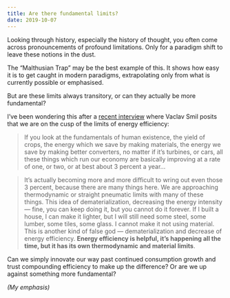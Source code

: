 ```yaml
---
title: Are there fundamental limits?
date: 2019-10-07
---
```


<!--kg-card-begin: html--><p>Looking through history, especially the history of thought, you often come across pronouncements of profound limitations. Only for a paradigm shift to leave these notions in the dust.</p>
<p>The “Malthusian Trap” may be the best example of this. It shows how easy it is to get caught in modern paradigms, extrapolating only from what is currently possible or emphasised.</p>
<p>But are these limits always transitory, or can they actually be more fundamental?</p>
<p>I’ve been wondering this after a <a href="http://nymag.com/intelligencer/2019/09/vaclav-smil-on-the-need-to-abandon-growth.html">recent interview</a> where Vaclav Smil posits that we are on the cusp of the limits of energy efficiency:</p>
<blockquote><p>If you look at the fundamentals of human existence, the yield of crops, the energy which we save by making materials, the energy we save by making better converters, no matter if it’s turbines, or cars, all these things which run our economy are basically improving at a rate of one, or two, or at best about 3 percent a year&#8230;</p>
</blockquote>
<blockquote><p>It’s actually becoming more and more difficult to wring out even those 3 percent, because there are many things here. We are approaching thermodynamic or straight pneumatic limits with many of these things. This idea of dematerialization, decreasing the energy intensity — fine, you can keep doing it, but you cannot do it forever. If I built a house, I can make it lighter, but I will still need some steel, some lumber, some tiles, some glass. I cannot make it not using material. This is another kind of false god — dematerialization and decrease of energy efficiency. <strong>Energy efficiency is helpful, it’s happening all the time, but it has its own thermodynamic and material limits</strong>.</p>
</blockquote>
<p>Can we simply innovate our way past continued consumption growth and trust compounding efficiency to make up the difference? Or are we up against something more fundamental?</p>
<p><em>(My emphasis)</em></p>
<!--kg-card-end: html-->